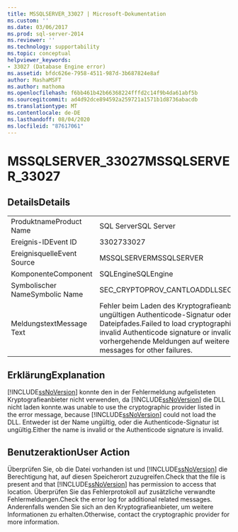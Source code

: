 ```yaml
---
title: MSSQLSERVER_33027 | Microsoft-Dokumentation
ms.custom: ''
ms.date: 03/06/2017
ms.prod: sql-server-2014
ms.reviewer: ''
ms.technology: supportability
ms.topic: conceptual
helpviewer_keywords:
- 33027 (Database Engine error)
ms.assetid: bfdc626e-7958-4511-987d-3b687824e8af
author: MashaMSFT
ms.author: mathoma
ms.openlocfilehash: f6bb461b42b66368224fffd2c14f9b4da61abf5b
ms.sourcegitcommit: ad4d92dce894592a259721a1571b1d8736abacdb
ms.translationtype: MT
ms.contentlocale: de-DE
ms.lasthandoff: 08/04/2020
ms.locfileid: "87617061"
---
```

# <a name="mssqlserver_33027"></a><span data-ttu-id="bd212-102">MSSQLSERVER_33027</span><span class="sxs-lookup"><span data-stu-id="bd212-102">MSSQLSERVER_33027</span></span>
    
## <a name="details"></a><span data-ttu-id="bd212-103">Details</span><span class="sxs-lookup"><span data-stu-id="bd212-103">Details</span></span>  
  
|||  
|-|-|  
|<span data-ttu-id="bd212-104">Produktname</span><span class="sxs-lookup"><span data-stu-id="bd212-104">Product Name</span></span>|<span data-ttu-id="bd212-105">SQL Server</span><span class="sxs-lookup"><span data-stu-id="bd212-105">SQL Server</span></span>|  
|<span data-ttu-id="bd212-106">Ereignis-ID</span><span class="sxs-lookup"><span data-stu-id="bd212-106">Event ID</span></span>|<span data-ttu-id="bd212-107">33027</span><span class="sxs-lookup"><span data-stu-id="bd212-107">33027</span></span>|  
|<span data-ttu-id="bd212-108">Ereignisquelle</span><span class="sxs-lookup"><span data-stu-id="bd212-108">Event Source</span></span>|<span data-ttu-id="bd212-109">MSSQLSERVER</span><span class="sxs-lookup"><span data-stu-id="bd212-109">MSSQLSERVER</span></span>|  
|<span data-ttu-id="bd212-110">Komponente</span><span class="sxs-lookup"><span data-stu-id="bd212-110">Component</span></span>|<span data-ttu-id="bd212-111">SQLEngine</span><span class="sxs-lookup"><span data-stu-id="bd212-111">SQLEngine</span></span>|  
|<span data-ttu-id="bd212-112">Symbolischer Name</span><span class="sxs-lookup"><span data-stu-id="bd212-112">Symbolic Name</span></span>|<span data-ttu-id="bd212-113">SEC_CRYPTOPROV_CANTLOADDLL</span><span class="sxs-lookup"><span data-stu-id="bd212-113">SEC_CRYPTOPROV_CANTLOADDLL</span></span>|  
|<span data-ttu-id="bd212-114">Meldungstext</span><span class="sxs-lookup"><span data-stu-id="bd212-114">Message Text</span></span>|<span data-ttu-id="bd212-115">Fehler beim Laden des Kryptografieanbieters ‚%.\*ls’ aufgrund einer ungültigen Authenticode-Signatur oder eines ungültigen Dateipfades.</span><span class="sxs-lookup"><span data-stu-id="bd212-115">Failed to load cryptographic provider '%.\*ls' due to an invalid Authenticode signature or invalid file path.</span></span> <span data-ttu-id="bd212-116">Überprüfen Sie vorhergehende Meldungen auf weitere Fehler.</span><span class="sxs-lookup"><span data-stu-id="bd212-116">Check previous messages for other failures.</span></span>|  
  
## <a name="explanation"></a><span data-ttu-id="bd212-117">Erklärung</span><span class="sxs-lookup"><span data-stu-id="bd212-117">Explanation</span></span>  
 [!INCLUDE[ssNoVersion](../../includes/ssnoversion-md.md)] <span data-ttu-id="bd212-118">konnte den in der Fehlermeldung aufgelisteten Kryptografieanbieter nicht verwenden, da [!INCLUDE[ssNoVersion](../../includes/ssnoversion-md.md)] die DLL nicht laden konnte.</span><span class="sxs-lookup"><span data-stu-id="bd212-118">was unable to use the cryptographic provider listed in the error message, because [!INCLUDE[ssNoVersion](../../includes/ssnoversion-md.md)] could not load the DLL.</span></span> <span data-ttu-id="bd212-119">Entweder ist der Name ungültig, oder die Authenticode-Signatur ist ungültig.</span><span class="sxs-lookup"><span data-stu-id="bd212-119">Either the name is invalid or the Authenticode signature is invalid.</span></span>  
  
## <a name="user-action"></a><span data-ttu-id="bd212-120">Benutzeraktion</span><span class="sxs-lookup"><span data-stu-id="bd212-120">User Action</span></span>  
 <span data-ttu-id="bd212-121">Überprüfen Sie, ob die Datei vorhanden ist und [!INCLUDE[ssNoVersion](../../includes/ssnoversion-md.md)] die Berechtigung hat, auf diesen Speicherort zuzugreifen.</span><span class="sxs-lookup"><span data-stu-id="bd212-121">Check that the file is present and that [!INCLUDE[ssNoVersion](../../includes/ssnoversion-md.md)] has permission to access that location.</span></span> <span data-ttu-id="bd212-122">Überprüfen Sie das Fehlerprotokoll auf zusätzliche verwandte Fehlermeldungen.</span><span class="sxs-lookup"><span data-stu-id="bd212-122">Check the error log for additional related messages.</span></span> <span data-ttu-id="bd212-123">Anderenfalls wenden Sie sich an den Kryptografieanbieter, um weitere Informationen zu erhalten.</span><span class="sxs-lookup"><span data-stu-id="bd212-123">Otherwise, contact the cryptographic provider for more information.</span></span>  
  
  

